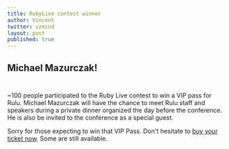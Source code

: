 ```yaml
---
title: RubyLive contest winner
author: Vincent
twitter: vzmind
layout: post
published: true
---
```


## Michael Mazurczak!<br /><br />

~100 people participated to the Ruby Live contest to win a VIP
pass for Rulu. Michael Mazurczak will have the chance to meet Rulu
staff and speakers during a private dinner organized the day before the
conference.  He is also be invited to the conference as a special guest.

Sorry for those expecting to win that VIP Pass. Don't hesitate to [buy
your ticket now](http://www.weezevent.com/rulu2012). Some are still available.

